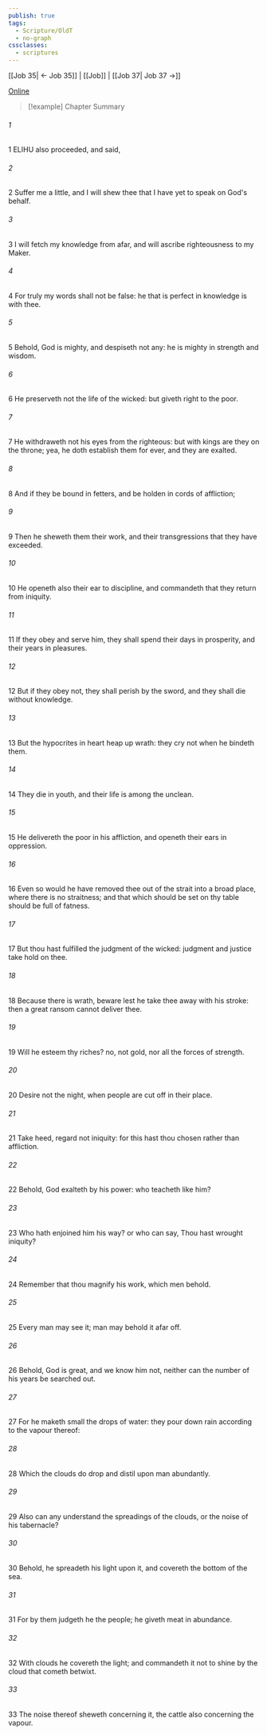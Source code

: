 ```yaml
---
publish: true
tags:
  - Scripture/OldT
  - no-graph
cssclasses:
  - scriptures
---
```

[[Job 35| ← Job 35]] | [[Job]] | [[Job 37| Job 37 →]]

[Online](https://churchofjesuschrist.org/study/scriptures/ot/job/36?lang=eng)

>[!example] Chapter Summary
>
###### 1
1 ELIHU also proceeded, and said,
###### 2
2 Suffer me a little, and I will shew thee that I have yet to speak on God's behalf.
###### 3
3 I will fetch my knowledge from afar, and will ascribe righteousness to my Maker.
###### 4
4 For truly my words shall not be false: he that is perfect in knowledge is with thee.
###### 5
5 Behold, God is mighty, and despiseth not any: he is mighty in strength and wisdom.
###### 6
6 He preserveth not the life of the wicked: but giveth right to the poor.
###### 7
7 He withdraweth not his eyes from the righteous: but with kings are they on the throne; yea, he doth establish them for ever, and they are exalted.
###### 8
8 And if they be bound in fetters, and be holden in cords of affliction;
###### 9
9 Then he sheweth them their work, and their transgressions that they have exceeded.
###### 10
10 He openeth also their ear to discipline, and commandeth that they return from iniquity.
###### 11
11 If they obey and serve him, they shall spend their days in prosperity, and their years in pleasures.
###### 12
12 But if they obey not, they shall perish by the sword, and they shall die without knowledge.
###### 13
13 But the hypocrites in heart heap up wrath: they cry not when he bindeth them.
###### 14
14 They die in youth, and their life is among the unclean.
###### 15
15 He delivereth the poor in his affliction, and openeth their ears in oppression.
###### 16
16 Even so would he have removed thee out of the strait into a broad place, where there is no straitness; and that which should be set on thy table should be full of fatness.
###### 17
17 But thou hast fulfilled the judgment of the wicked: judgment and justice take hold on thee.
###### 18
18 Because there is wrath, beware lest he take thee away with his stroke: then a great ransom cannot deliver thee.
###### 19
19 Will he esteem thy riches?  no, not gold, nor all the forces of strength.
###### 20
20 Desire not the night, when people are cut off in their place.
###### 21
21 Take heed, regard not iniquity: for this hast thou chosen rather than affliction.
###### 22
22 Behold, God exalteth by his power: who teacheth like him?
###### 23
23 Who hath enjoined him his way?  or who can say, Thou hast wrought iniquity?
###### 24
24 Remember that thou magnify his work, which men behold.
###### 25
25 Every man may see it; man may behold it afar off.
###### 26
26 Behold, God is great, and we know him not, neither can the number of his years be searched out.
###### 27
27 For he maketh small the drops of water: they pour down rain according to the vapour thereof:
###### 28
28 Which the clouds do drop and distil upon man abundantly.
###### 29
29 Also can any understand the spreadings of the clouds, or the noise of his tabernacle?
###### 30
30 Behold, he spreadeth his light upon it, and covereth the bottom of the sea.
###### 31
31 For by them judgeth he the people; he giveth meat in abundance.
###### 32
32 With clouds he covereth the light; and commandeth it not to shine by the cloud that cometh betwixt.
###### 33
33 The noise thereof sheweth concerning it, the cattle also concerning the vapour.



